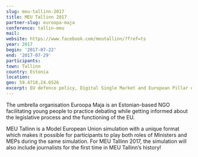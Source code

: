 ```yaml
---
slug: meu-tallinn-2017
title: MEU Tallinn 2017
partner-slug: euroopa-maja
conference: tallin-meu
mail:
website: https://www.facebook.com/meutallinn/?fref=ts
year: 2017
begin: '2017-07-22'
end: '2017-07-29'
participants:
town: Tallinn
country: Estonia
location:
geo: 59.4718,24.6526
excerpt: EU defence policy, Digital Single Market and European Pillar of Social Rights
---
```

The umbrella organisation Euroopa Maja is an Estonian-based NGO facilitating young people to practice debating while getting informed about the legislative process and the functioning of the EU.

MEU Tallinn is a Model European Union simulation with a unique format which makes it possible for participants to play both roles of Ministers and MEPs during the same simulation. For MEU Tallinn 2017, the simulation will also include journalists for the first time in MEU Tallinn’s history!
